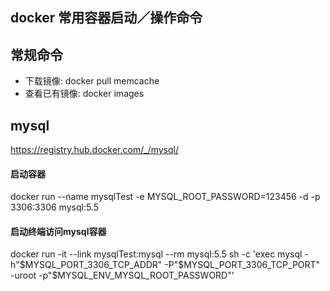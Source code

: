 ## docker 常用容器启动／操作命令

## 常规命令

* 下载镜像: docker pull memcache
* 查看已有镜像: docker images

## mysql

https://registry.hub.docker.com/_/mysql/

#### 启动容器

docker run --name mysqlTest -e MYSQL_ROOT_PASSWORD=123456 -d -p 3306:3306 mysql:5.5

#### 启动终端访问mysql容器

docker run -it --link mysqlTest:mysql --rm mysql:5.5 sh -c 'exec mysql -h"$MYSQL_PORT_3306_TCP_ADDR" -P"$MYSQL_PORT_3306_TCP_PORT" -uroot -p"$MYSQL_ENV_MYSQL_ROOT_PASSWORD"'